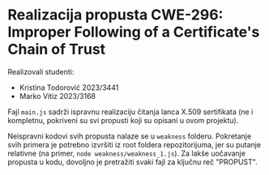 # Realizacija propusta CWE-296: Improper Following of a Certificate's Chain of Trust

Realizovali studenti:

- Kristina Todorović 2023/3441
- Marko Vitiz 2023/3168

Fajl `main.js` sadrži ispravnu realizaciju čitanja lanca X.509 sertifikata (ne i kompletnu, pokriveni su svi propusti koji su opisani u ovom projektu).

Neispravni kodovi svih propusta nalaze se u `weakness` folderu.
Pokretanje svih primera je potrebno izvršiti iz root foldera repozitorijuma, jer su putanje relativne (na primer, `node weakness/weakness_1.js`).
Za lakše uočavanje propusta u kodu, dovoljno je pretražiti svaki fajl za ključnu reč "PROPUST".
